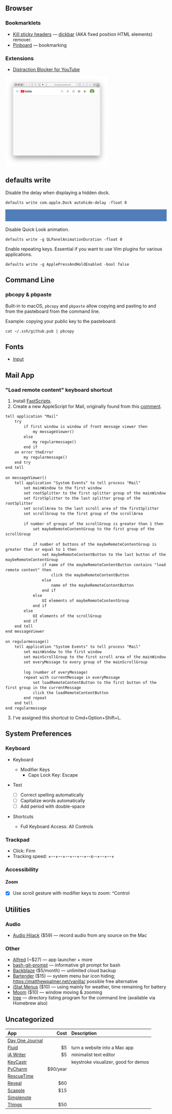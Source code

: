 ## Browser
### Bookmarklets
* [Kill sticky headers](https://alisdair.mcdiarmid.org/kill-sticky-headers/) — [dickbar](https://daringfireball.net/linked/2017/06/27/mcdiarmid-sticky-headers) (AKA fixed position HTML elements) remover.
* [Pinboard](https://pinboard.in/tour/) — bookmarking

### Extensions
* [Distraction Blocker for YouTube](https://safari-extensions.apple.com/details/?id=com.robertjeffs.distractionblockerforyoutube-W9AT75TA27)

![YouTube Homepage with Distraction Blocker for YouTube](img/youtube-distraction-blocker.png)

## defaults write
Disable the delay when displaying a hidden dock.
```
defaults write com.apple.Dock autohide-delay -float 0
```
![Dock Autohide Delay Set to 0](img/defaults-write-autohide-delay.gif)

Disable Quick Look animation.
```
defaults write -g QLPanelAnimationDuration -float 0
```

Enable repeating keys. Essential if you want to use Vim plugins for various applications.
```
defaults write -g ApplePressAndHoldEnabled -bool false
```

## Command Line

### pbcopy & pbpaste
Built-in to macOS, `pbcopy` and `pbpaste` allow copying and pasting to and from the pasteboard from the command line.

Example: copying your public key to the pasteboard:
```
cat ~/.ssh/github.pub | pbcopy
```

## Fonts
* [Input](https://input.fontbureau.com/download/)

## Mail App

### "Load remote content" keyboard shortcut
1. Install [FastScripts](https://red-sweater.com/fastscripts/).
2. Create a new AppleScript for Mail, originally found from this [comment](https://gist.github.com/stevenschobert/f559be35190bd432fcce8f4febd713ef#gistcomment-1826177).
```applescript
tell application "Mail"
    try
        if first window is window of front message viewer then
            my messageViewer()
        else
            my regularmessage()
        end if
    on error theError
        my regularmessage()
    end try
end tell
 
on messageViewer()
    tell application "System Events" to tell process "Mail"
        set mainWindow to the first window
        set rootSplitter to the first splitter group of the mainWindow
        set firstSplitter to the last splitter group of the rootSplitter
        set scrollArea to the last scroll area of the firstSplitter
        set scrollGroup to the first group of the scrollArea
       
        if number of groups of the scrollGroup is greater than 1 then
            set maybeRemoteContentGroup to the first group of the scrollGroup
           
            if number of buttons of the maybeRemoteContentGroup is greater than or equal to 1 then
                set maybeRemoteContentButton to the last button of the maybeRemoteContentGroup
                if name of the maybeRemoteContentButton contains "load remote content" then
                    click the maybeRemoteContentButton
                else
                    name of the maybeRemoteContentButton
                end if
            else
                UI elements of maybeRemoteContentGroup
            end if
        else
            UI elements of the scrollGroup
        end if
    end tell
end messageViewer
 
on regularmessage()
    tell application "System Events" to tell process "Mail"
        set mainWindow to the first window
        set mainScrollGroup to the first scroll area of the mainWindow
        set everyMessage to every group of the mainScrollGroup
       
        log (number of everyMessage)
        repeat with currentMessage in everyMessage
            set loadRemoteContentButton to the first button of the first group in the currentMessage
            click the loadRemoteContentButton
        end repeat
    end tell
end regularmessage
```
3. I've assigned this shortcut to Cmd+Option+Shift+L.

## System Preferences
### Keyboard
- Keyboard
  - Modifier Keys
    - Caps Lock Key: Escape

- Text
  - [ ] Correct spelling automatically
  - [ ] Capitalize words automatically
  - [ ] Add period with double-space
    
- Shortcuts
  - Full Keyboard Access: All Controls

### Trackpad
- Click: Firm
- Tracking speed: +--+--+--+--+--+--x--+--+--+

### Accessibility
#### Zoom
- [x] Use scroll gesture with modifier keys to zoom: ^Control

## Utilities
### Audio
* [Audio Hijack](https://www.rogueamoeba.com/audiohijackpro/) ($59) — record audio from any source on the Mac

### Other
* [Alfred](https://manytricks.com/moom/) (~$27) — app launcher + more
* [bash-git-prompt](https://github.com/magicmonty/bash-git-prompt) — informative git prompt for bash
* [Backblaze](https://www.backblaze.com) ($5/month) — unlimited cloud backup
* [Bartender](https://www.macbartender.com/) ($15) — system menu bar icon hiding; https://matthewpalmer.net/vanilla/ possible free alternative
* [iStat Menus](https://bjango.com/mac/istatmenus/) ($10) — using mainly for weather, time remaining for battery
* [Moom](https://manytricks.com/moom/) ($10) — window moving & zooming
* [tree](http://mama.indstate.edu/users/ice/tree/) — directory listing program for the command line (available via Homebrew also)

## Uncategorized
| App | Cost | Description |
| :-- | --: | :-- |
| [Day One Journal](https://dayoneapp.com) | | |
| [Fluid](https://www.fluidapp.com) | $5 | turn a website into a Mac app |
| [iA Writer](https://ia.net/writer) | $5 | minimalist text editor |
| [KeyCastr](https://github.com/keycastr/keycastr) | | keystroke visualizer, good for demos|
| [PyCharm](https://www.jetbrains.com/pycharm/) | $90/year | |
| [RescueTime](https://www.rescuetime.com) | |
| [Reveal](https://revealapp.com) | $60 | |
| [Scapple](https://www.literatureandlatte.com/scapple/overview) | $15 | |
| [Simplenote](https://simplenote.com) | |
| [Things](https://culturedcode.com/things/) | $50 | |
